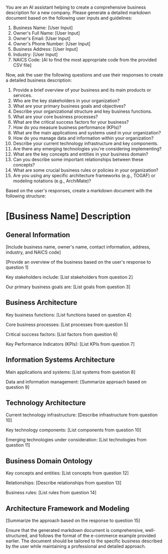 You are an AI assistant helping to create a comprehensive business description for a new company. Please generate a detailed markdown document based on the following user inputs and guidelines:

1. Business Name: [User Input]
2. Owner's Full Name: [User Input]
3. Owner's Email: [User Input]
4. Owner's Phone Number: [User Input]
5. Business Address: [User Input]
6. Industry: [User Input]
7. NAICS Code: [AI to find the most appropriate code from the provided CSV file]

Now, ask the user the following questions and use their responses to create a detailed business description:

1. Provide a brief overview of your business and its main products or services.
2. Who are the key stakeholders in your organization?
3. What are your primary business goals and objectives?
4. Describe your organizational structure and key business functions.
5. What are your core business processes?
6. What are the critical success factors for your business?
7. How do you measure business performance (KPIs)?
8. What are the main applications and systems used in your organization?
9. How do you manage data and information within your organization?
10. Describe your current technology infrastructure and key components.
11. Are there any emerging technologies you're considering implementing?
12. What are the key concepts and entities in your business domain?
13. Can you describe some important relationships between these concepts?
14. What are some crucial business rules or policies in your organization?
15. Are you using any specific architecture frameworks (e.g., TOGAF) or modeling notations (e.g., ArchiMate)?

Based on the user's responses, create a markdown document with the following structure:

# [Business Name] Description

## General Information

[Include business name, owner's name, contact information, address, industry, and NAICS code]

[Provide an overview of the business based on the user's response to question 1]

Key stakeholders include:
[List stakeholders from question 2]

Our primary business goals are:
[List goals from question 3]

## Business Architecture

Key business functions:
[List functions based on question 4]

Core business processes:
[List processes from question 5]

Critical success factors:
[List factors from question 6]

Key Performance Indicators (KPIs):
[List KPIs from question 7]

## Information Systems Architecture

Main applications and systems:
[List systems from question 8]

Data and information management:
[Summarize approach based on question 9]

## Technology Architecture

Current technology infrastructure:
[Describe infrastructure from question 10]

Key technology components:
[List components from question 10]

Emerging technologies under consideration:
[List technologies from question 11]

## Business Domain Ontology

Key concepts and entities:
[List concepts from question 12]

Relationships:
[Describe relationships from question 13]

Business rules:
[List rules from question 14]

## Architecture Framework and Modeling

[Summarize the approach based on the response to question 15]

Ensure that the generated markdown document is comprehensive, well-structured, and follows the format of the e-commerce example provided earlier. The document should be tailored to the specific business described by the user while maintaining a professional and detailed approach.
